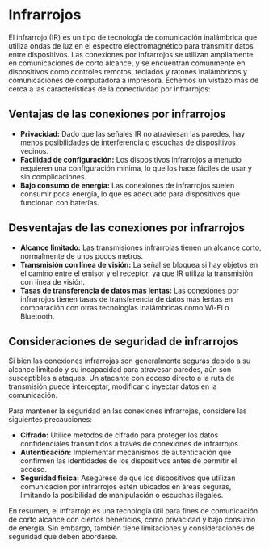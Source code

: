 # Infrarrojos

El infrarrojo (IR) es un tipo de tecnología de comunicación inalámbrica que utiliza ondas de luz en el espectro electromagnético para transmitir datos entre dispositivos. Las conexiones por infrarrojos se utilizan ampliamente en comunicaciones de corto alcance, y se encuentran comúnmente en dispositivos como controles remotos, teclados y ratones inalámbricos y comunicaciones de computadora a impresora. Echemos un vistazo más de cerca a las características de la conectividad por infrarrojos:

## Ventajas de las conexiones por infrarrojos

- **Privacidad:** Dado que las señales IR no atraviesan las paredes, hay menos posibilidades de interferencia o escuchas de dispositivos vecinos.
- **Facilidad de configuración:** Los dispositivos infrarrojos a menudo requieren una configuración mínima, lo que los hace fáciles de usar y sin complicaciones.
- **Bajo consumo de energía:** Las conexiones de infrarrojos suelen consumir poca energía, lo que es adecuado para dispositivos que funcionan con baterías.

## Desventajas de las conexiones por infrarrojos

- **Alcance limitado:** Las transmisiones infrarrojas tienen un alcance corto, normalmente de unos pocos metros.
- **Transmisión con línea de visión:** La señal se bloquea si hay objetos en el camino entre el emisor y el receptor, ya que IR utiliza la transmisión con línea de visión.
- **Tasas de transferencia de datos más lentas:** Las conexiones por infrarrojos tienen tasas de transferencia de datos más lentas en comparación con otras tecnologías inalámbricas como Wi-Fi o Bluetooth.

## Consideraciones de seguridad de infrarrojos

Si bien las conexiones infrarrojas son generalmente seguras debido a su alcance limitado y su incapacidad para atravesar paredes, aún son susceptibles a ataques. Un atacante con acceso directo a la ruta de transmisión puede interceptar, modificar o inyectar datos en la comunicación.

Para mantener la seguridad en las conexiones infrarrojas, considere las siguientes precauciones:

- **Cifrado:** Utilice métodos de cifrado para proteger los datos confidenciales transmitidos a través de conexiones de infrarrojos.
- **Autenticación:** Implementar mecanismos de autenticación que confirmen las identidades de los dispositivos antes de permitir el acceso.
- **Seguridad física:** Asegúrese de que los dispositivos que utilizan comunicación por infrarrojos estén ubicados en áreas seguras, limitando la posibilidad de manipulación o escuchas ilegales.

En resumen, el infrarrojo es una tecnología útil para fines de comunicación de corto alcance con ciertos beneficios, como privacidad y bajo consumo de energía. Sin embargo, también tiene limitaciones y consideraciones de seguridad que deben abordarse.